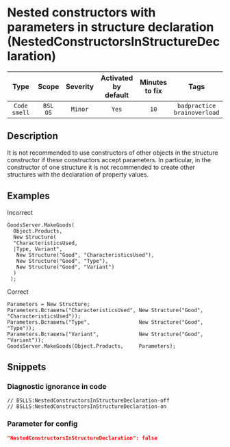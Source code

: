 # Nested constructors with parameters in structure declaration (NestedConstructorsInStructureDeclaration)

 Type | Scope | Severity | Activated<br>by default | Minutes<br>to fix | Tags 
 :-: | :-: | :-: | :-: | :-: | :-: 
 `Code smell` | `BSL`<br>`OS` | `Minor` | `Yes` | `10` | `badpractice`<br>`brainoverload` 

<!-- Блоки выше заполняются автоматически, не трогать -->
## Description

It is not recommended to use constructors of other objects in the structure constructor if these constructors accept parameters. In particular, in the constructor of one structure it is not recommended to create other structures with the declaration of property values.

## Examples

Incorrect

```bsl
GoodsServer.MakeGoods(
  Object.Products,
  New Structure(
  "CharacteristicsUsed,
  |Type, Variant",
   New Structure("Good", "CharacteristicsUsed"),
   New Structure("Good", "Type"),
   New Structure("Good", "Variant")
  )
 );
```

Correct

```bsl
Parameters = New Structure;
Parameters.Вставить("CharacteristicsUsed", New Structure("Good", "CharacteristicsUsed"));
Parameters.Вставить("Type",                New Structure("Good", "Type"));
Parameters.Вставить("Variant",             New Structure("Good", "Variant"));
GoodsServer.MakeGoods(Object.Products,     Parameters);
```

## Snippets

<!-- Блоки ниже заполняются автоматически, не трогать -->
### Diagnostic ignorance in code

```bsl
// BSLLS:NestedConstructorsInStructureDeclaration-off
// BSLLS:NestedConstructorsInStructureDeclaration-on
```

### Parameter for config

```json
"NestedConstructorsInStructureDeclaration": false
```

